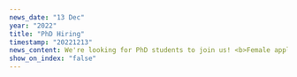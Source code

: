 ```yaml
---
news_date: "13 Dec"
year: "2022"
title: "PhD Hiring"
timestamp: "20221213"
news_content: We're looking for PhD students to join us! <b>Female applicants</b> are strongly encouraged to apply. Please contact <a href="mailto:philip.torr@eng.ox.ac.uk ">Prof. Torr </a> if you're interested.
show_on_index: "false"
---
```

